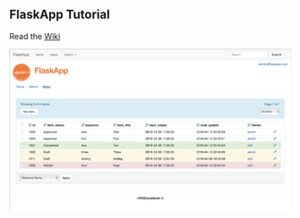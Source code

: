 ## FlaskApp Tutorial

Read the [Wiki](https://github.com/PdxCodeGuild/20180406-FlaskApp/wiki)

![/admin/item/list/](https://raw.githubusercontent.com/PdxCodeGuild/20180406-FlaskApp/master/screenshots/admin_item_list.png)

